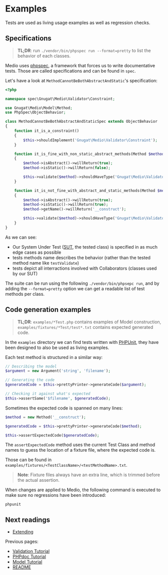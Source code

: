 # Examples

Tests are used as living usage examples as well as regression checks.

## Specifications

> **TL;DR**: run `./vendor/bin/phpspec run --format=pretty` to list the behavior of each classes.

Medio uses [phpspec](http://www.phpspec.net/), a framework that forces us to write
documentative tests. Those are called specifications and can be found in `spec`.

Let's have a look at `MethodCannotBeBothAbstractAndStatic`'s specification:

```php
<?php

namespace spec\Gnugat\Medio\Validator\Constraint;

use Gnugat\Medio\Model\Method;
use PhpSpec\ObjectBehavior;

class MethodCannotBeBothAbstractAndStaticSpec extends ObjectBehavior
{
    function it_is_a_constraint()
    {
        $this->shouldImplement('Gnugat\Medio\Validator\Constraint');
    }

    function it_is_fine_with_non_static_abstract_methods(Method $method)
    {
        $method->isAbstract()->willReturn(true);
        $method->isStatic()->willReturn(false);

        $this->validate($method)->shouldHaveType('Gnugat\Medio\Validator\Violation\NoneViolation');
    }

    function it_is_not_fine_with_abstract_and_static_methods(Method $method)
    {
        $method->isAbstract()->willReturn(true);
        $method->isStatic()->willReturn(true);
        $method->getName()->willReturn('__construct');

        $this->validate($method)->shouldHaveType('Gnugat\Medio\Validator\Violation\SomeViolation');
    }
}
```

As we can see:

* Our System Under Test ([SUT](http://en.wikipedia.org/wiki/System_under_test), the tested class) is specified in as much edge cases as possible
* tests methods name describes the behavior (rather than the tested method name like `testValidate`)
* tests depict all interractions involved with Collaborators (classes used by our SUT)

The suite can be run using the following `./vendor/bin/phpsepc run`, and by adding the
`--format=pretty` option we can get a readable list of test methods per class.

## Code generation examples

> **TL;DR**: `examples/*Test.php` contains examples of Model construction,
> `examples/fixtures/*Test/test*.txt` contains expected generated code.

In the `examples` directory we can find tests written with [PHPUnit](https://phpunit.de/),
they have been designed to also be used as living examples.

Each test method is structured in a similar way:

```php
// Describing the model
$argument = new Argument('string', 'filename');

// Generating the code
$generatedCode = $this->prettyPrinter->generateCode($argument);

// Checking it against what's expected
$this->assertSame('$filename', $generatedCode);
```

Sometimes the expected code is spanned on many lines:

```php
$method = new Method('__construct');

$generatedCode = $this->prettyPrinter->generateCode($method);

$this->assertExpectedCode($generatedCode);
```

The `assertExpectedCode` method uses the current Test Class and method names to
guess the location of a fixture file, where the expected code is.

Those can be found in `examples/fixtures/<TestClassName>/<testMethodName>.txt`.

> **Note**: Fixture files always have an extra line, which is trimmed before the
> actual assertion.

When changes are applied to Medio, the following command is executed to make
sure no regressions have been introduced:

    phpunit

## Next readings

* [Extending](05-extending.md)

Previous pages:

* [Validation Tutorial](03-validation-tutorial.md)
* [PHPdoc Tutorial](02-phpdoc-tutorial.md)
* [Model Tutorial](01-model-tutorial.md)
* [README](../README.md)
